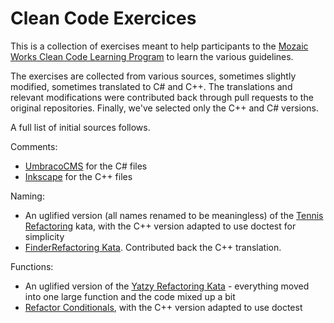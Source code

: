 # Clean Code Exercices

This is a collection of exercises meant to help participants to the [Mozaic Works Clean Code Learning Program](https://craftacademy.mozaicworks.com/courses/clean-code/) to learn the various guidelines. 

The exercises are collected from various sources, sometimes slightly modified, sometimes translated to C# and C++. The translations and relevant modifications were contributed back through pull requests to the original repositories. Finally, we've selected only the C++ and C# versions.

A full list of initial sources follows. 

Comments:

* [UmbracoCMS](https://github.com/MozaicWorks/Umbraco-CMS/) for the C# files
* [Inkscape](https://gitlab.com/inkscape/inkscape) for the C++ files

Naming:

* An uglified version (all names renamed to be meaningless) of the [Tennis Refactoring](https://github.com/emilybache/Tennis-Refactoring-Kata/) kata, with the C++ version adapted to use doctest for simplicity
* [FinderRefactoring Kata](https://github.com/codecop/Finder-Refactoring-Kata). Contributed back the C++ translation.

Functions:

* An uglified version of the [Yatzy Refactoring Kata](https://github.com/emilybache/Yatzy-Refactoring-Kata) - everything moved into one large function and the code mixed up a bit
* [Refactor Conditionals](https://github.com/emilybache/Refactor-Conditionals/), with the C++ version adapted to use doctest
